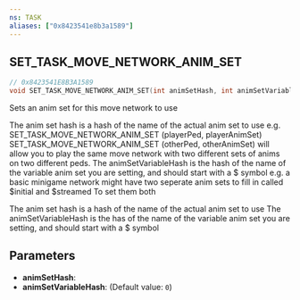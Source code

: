 ```yaml
---
ns: TASK
aliases: ["0x8423541e8b3a1589"]
---
```

## SET_TASK_MOVE_NETWORK_ANIM_SET

```c
// 0x8423541E8B3A1589
void SET_TASK_MOVE_NETWORK_ANIM_SET(int animSetHash, int animSetVariableHash);
```

Sets an anim set for this move network to use

The anim set hash is a hash of the name of the actual anim set to use e.g. SET_TASK_MOVE_NETWORK_ANIM_SET (playerPed, playerAnimSet) SET_TASK_MOVE_NETWORK_ANIM_SET (otherPed, otherAnimSet) will allow you to play the same move network with two different sets of anims on two different peds. The animSetVariableHash is the hash of the name of the variable anim set you are setting, and should start with a $ symbol e.g. a basic minigame network might have two seperate anim sets to fill in called $initial and $streamed To set them both

The anim set hash is a hash of the name of the actual anim set to use The animSetVariableHash is the has of the name of the variable anim set you are setting, and should start with a $ symbol


## Parameters
* **animSetHash**: 
* **animSetVariableHash**: (Default value: `0`)
